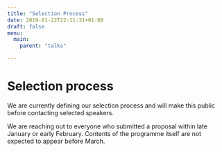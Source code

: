 ```yaml
---
title: "Selection Process"
date: 2019-01-22T22:11:31+01:00
draft: false
menu:
  main:
    parent: "talks"

---
```


# Selection process

We are currently defining our selection process and will make this public before
contacting selected speakers.

We are reaching out to everyone who submitted a proposal within late January or
early February. Contents of the programme itself are not expected to appear
before March.
